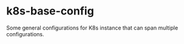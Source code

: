 # k8s-base-config
Some general configurations for K8s instance that can span multiple configurations.
